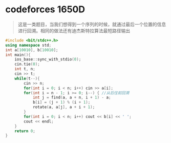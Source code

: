 # codeforces 1650D

> 这是一类题目，当我们想得到一个序列的时候，就通过最后一个位置的信息进行回溯。相同的做法还有迪杰斯特拉算法最短路径输出

```cpp
#include <bit/stdc++.h>
using namespace std;
int a[10010], b[10010];
int main(){
    ios_base::sync_with_stdio(0);
    cin.tie(0);
    int t, n;
    cin >> t;
    while(t--){
        cin >> n;
        for(int i = 0; i < n; i++) cin >> a[i];
        for(int i = n - 1; i >= 0; i--) { //从后往前回溯
            int j = find(a, a + n, i + 1) - a;
            b[i] = (j + 1) % (i + 1);
            rotate(a, a[j], a + i + 1);
        }
        for(int i = 0; i < n; i++) cout << b[i] << ' ';
        cout << endl;       
    }
    return 0;
}
```



